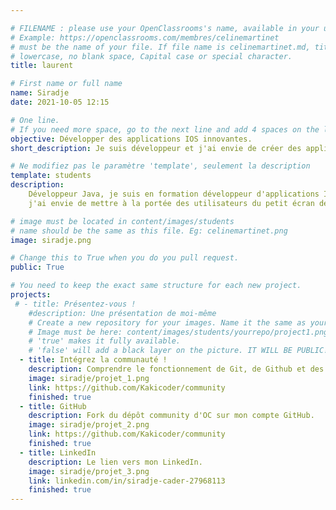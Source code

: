 ```yaml
---

# FILENAME : please use your OpenClassrooms's name, available in your url.
# Example: https://openclassrooms.com/membres/celinemartinet
# must be the name of your file. If file name is celinemartinet.md, title is celinemartinet.
# lowercase, no blank space, Capital case or special character.
title: laurent

# First name or full name
name: Siradje
date: 2021-10-05 12:15

# One line.
# If you need more space, go to the next line and add 4 spaces on the left, as in 'description'.
objective: Développer des applications IOS innovantes.
short_description: Je suis développeur et j'ai envie de créer des applications IOS. 

# Ne modifiez pas le paramètre 'template', seulement la description
template: students
description:
    Développeur Java, je suis en formation développeur d'applications IOS,
    j'ai envie de mettre à la portée des utilisateurs du petit écran des solutions innovantes.

# image must be located in content/images/students
# name should be the same as this file. Eg: celinemartinet.png
image: siradje.png

# Change this to True when you do you pull request.
public: True

# You need to keep the exact same structure for each new project.
projects:
 # - title: Présentez-vous !
    #description: Une présentation de moi-même
    # Create a new repository for your images. Name it the same as your nickname and profile picture.
    # Image must be here: content/images/students/yourrepo/project1.png
    # 'true' makes it fully available.
    # 'false' will add a black layer on the picture. IT WILL BE PUBLIC!
  - title: Intégrez la communauté !
    description: Comprendre le fonctionnement de Git, de Github et des pull requests. 
    image: siradje/projet_1.png
    link: https://github.com/Kakicoder/community
    finished: true
  - title: GitHub
    description: Fork du dépôt community d'OC sur mon compte GitHub. 
    image: siradje/projet_2.png
    link: https://github.com/Kakicoder/community
    finished: true
  - title: LinkedIn
    description: Le lien vers mon LinkedIn. 
    image: siradje/projet_3.png
    link: linkedin.com/in/siradje-cader-27968113
    finished: true
---
```


